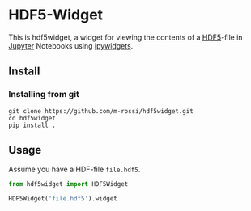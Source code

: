 # HDF5-Widget

This is hdf5widget, a widget for viewing the contents of a [HDF5](https://support.hdfgroup.org/HDF5/)-file in [Jupyter](http://jupyter.org/) Notebooks using [ipywidgets](https://github.com/jupyter-widgets/ipywidgets).

## Install

### Installing from git

```
git clone https://github.com/m-rossi/hdf5widget.git
cd hdf5widget
pip install .
```

## Usage

Assume you have a HDF-file `file.hdf5`.

```python
from hdf5widget import HDF5Widget

HDF5Widget('file.hdf5').widget
```
